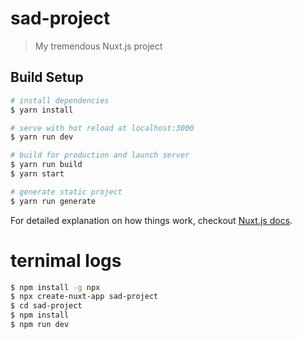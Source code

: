 # sad-project

> My tremendous Nuxt.js project

## Build Setup

``` bash
# install dependencies
$ yarn install

# serve with hot reload at localhost:3000
$ yarn run dev

# build for production and launch server
$ yarn run build
$ yarn start

# generate static project
$ yarn run generate
```

For detailed explanation on how things work, checkout [Nuxt.js docs](https://nuxtjs.org).

# ternimal logs
``` bash
$ npm install -g npx
$ npx create-nuxt-app sad-project
$ cd sad-project
$ npm install
$ npm run dev
```


